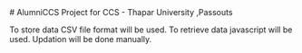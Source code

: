 
<head>
<script src="https://ajax.googleapis.com/ajax/libs/jquery/3.2.0/jquery.min.js"></script>
</head> 
# AlumniCCS
Project for CCS - Thapar University ,Passouts

To store data CSV file format will be used.
To retrieve data javascript will be used.
Updation will be done manually.

<script>alert('abc')</script>
